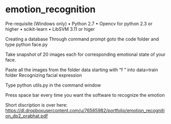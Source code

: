 emotion_recognition
===================
Pre-requisite
(Windows only)
• Python 2.7
• Opencv for python 2.3 or higher
• scikit-learn
• LibSVM 3.11 or higer

Creating a database
Through command prompt goto the code folder and  type
python face.py

Take snapshot of 20 images each for corresponding 
emotional state of your face.

Paste all the images from the folder data starting with “f “ into data>train folder Recognizing facial expression

Type 
python utils.py
in the command window 

Press space bar every time you want the software to 
recognize the emotion

Short discription is over here: https://dl.dropboxusercontent.com/u/76565982/portfolio/emotion_recognition_dp2_prabhat.pdf
